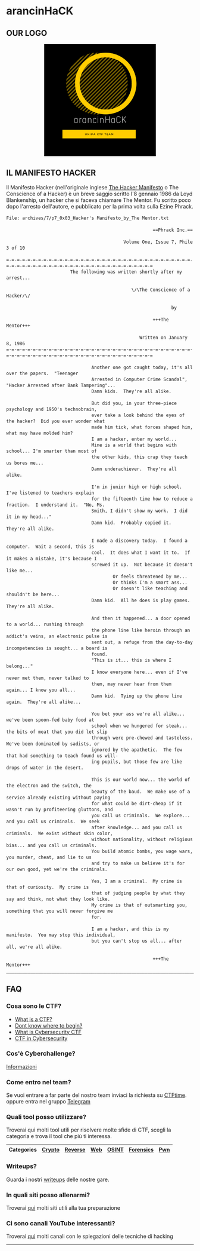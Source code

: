 # arancinHaCK

## OUR LOGO

<p align="center"> 
 <img src="https://github.com/fralabi/images/blob/main/ScimmiApparel(2).png" height="300" width="300"  style="align:center">
</p>
 
## IL MANIFESTO HACKER
Il Manifesto Hacker (nell'originale inglese [The Hacker Manifesto](https://en.wikipedia.org/wiki/Hacker_Manifesto) o The Conscience of a Hacker) è un breve saggio scritto l'8 gennaio 1986 da Loyd Blankenship, un hacker che si faceva chiamare The Mentor. Fu scritto poco dopo l'arresto dell'autore, e pubblicato per la prima volta sulla Ezine Phrack.

```
File: archives/7/p7_0x03_Hacker's Manifesto_by_The Mentor.txt

                                                       ==Phrack Inc.==

                                            Volume One, Issue 7, Phile 3 of 10

=-=-=-=-=-=-=-=-=-=-=-=-=-=-=-=-=-=-=-=-=-=-=-=-=-=-=-=-=-=-=-=-=-=-=-=-=-=-=-=-=-=-=-=-=-=-=-=-=-=-=-=-=-=-=-=-=-=-=-=-=-=-=
                        The following was written shortly after my arrest...

                                               \/\The Conscience of a Hacker/\/

                                                              by

                                                       +++The Mentor+++

                                                  Written on January 8, 1986
=-=-=-=-=-=-=-=-=-=-=-=-=-=-=-=-=-=-=-=-=-=-=-=-=-=-=-=-=-=-=-=-=-=-=-=-=-=-=-=-=-=-=-=-=-=-=-=-=-=-=-=-=-=-=-=-=-=-=-=-=-=-=

                                Another one got caught today, it's all over the papers.  "Teenager
                                Arrested in Computer Crime Scandal", "Hacker Arrested after Bank Tampering"...
                                Damn kids.  They're all alike.

                                But did you, in your three-piece psychology and 1950's technobrain,
                                ever take a look behind the eyes of the hacker?  Did you ever wonder what
                                made him tick, what forces shaped him, what may have molded him?
                                I am a hacker, enter my world...
                                Mine is a world that begins with school... I'm smarter than most of
                                the other kids, this crap they teach us bores me...
                                Damn underachiever.  They're all alike.

                                I'm in junior high or high school.  I've listened to teachers explain
                                for the fifteenth time how to reduce a fraction.  I understand it.  "No, Ms.
                                Smith, I didn't show my work.  I did it in my head..."
                                Damn kid.  Probably copied it.  They're all alike.

                                I made a discovery today.  I found a computer.  Wait a second, this is
                                cool.  It does what I want it to.  If it makes a mistake, it's because I
                                screwed it up.  Not because it doesn't like me...
                                        Or feels threatened by me...
                                        Or thinks I'm a smart ass...
                                        Or doesn't like teaching and shouldn't be here...
                                Damn kid.  All he does is play games.  They're all alike.

                                And then it happened... a door opened to a world... rushing through
                                the phone line like heroin through an addict's veins, an electronic pulse is
                                sent out, a refuge from the day-to-day incompetencies is sought... a board is
                                found.
                                "This is it... this is where I belong..."
                                I know everyone here... even if I've never met them, never talked to
                                them, may never hear from them again... I know you all...
                                Damn kid.  Tying up the phone line again.  They're all alike...

                                You bet your ass we're all alike... we've been spoon-fed baby food at
                                school when we hungered for steak... the bits of meat that you did let slip
                                through were pre-chewed and tasteless.  We've been dominated by sadists, or
                                ignored by the apathetic.  The few that had something to teach found us will-
                                ing pupils, but those few are like drops of water in the desert.

                                This is our world now... the world of the electron and the switch, the
                                beauty of the baud.  We make use of a service already existing without paying
                                for what could be dirt-cheap if it wasn't run by profiteering gluttons, and
                                you call us criminals.  We explore... and you call us criminals.  We seek
                                after knowledge... and you call us criminals.  We exist without skin color,
                                without nationality, without religious bias... and you call us criminals.
                                You build atomic bombs, you wage wars, you murder, cheat, and lie to us
                                and try to make us believe it's for our own good, yet we're the criminals.

                                Yes, I am a criminal.  My crime is that of curiosity.  My crime is
                                that of judging people by what they say and think, not what they look like.
                                My crime is that of outsmarting you, something that you will never forgive me
                                for.

                                I am a hacker, and this is my manifesto.  You may stop this individual,
                                but you can't stop us all... after all, we're all alike.

                                                       +++The Mentor+++
_____________________________________________________________________________________________________________________________
```

## FAQ
### Cosa sono le CTF?
- [What is a CTF?](https://youtu.be/8ev9ZX9J45A)
- [Dont know where to begin?](https://csea-iitb.github.io/IITBreachers-wiki/2020/08/01/welcome.html)
- [What is Cybersecurity CTF ](https://startacybercareer.com/what-is-a-cybersecurity-capture-the-flag/)
- [CTF in Cybersecurity](https://www.meusec.com/ctf/capture-the-flags-in-cybersecurity/)

### Cos'è Cyberchallenge?
[Informazioni](https://github.com/fralabi/arancinHaCK-CTF/tree/main/Cyberchallenge)

### Come entro nel team?
Se vuoi entrare a far parte del nostro team inviaci la richiesta su [CTFtime](https://ctftime.org/team/170133).
oppure entra nel gruppo [Telegram](https://t.me/+lBiZDj-YWFBhMTE0)

### Quali tool posso utilizzare? 
Troverai qui molti tool utili per risolvere molte sfide di CTF, scegli la categoria e trova il tool che più ti interessa.

Categories | [Crypto](https://github.com/fralabi/v1770r14n1-CTF/tree/main/Crypto) | [Reverse](https://github.com/fralabi/v1770r14n1-CTF/tree/main/Reverse) | [Web](https://github.com/fralabi/v1770r14n1-CTF/tree/main/Web) | [OSINT](https://github.com/fralabi/v1770r14n1-CTF/tree/main/OSINT) | [Forensics](https://github.com/fralabi/v1770r14n1-CTF/tree/main/Forensics) | [Pwn](https://github.com/fralabi/arancinHaCK-CTF/tree/main/Pwn)<br>
--- | --- | --- | --- | --- | --- | --- |


### Writeups?
Guarda i nostri [writeups](https://github.com/fralabi/v1770r14n1-CTF/tree/main/Writeups) delle nostre gare.

### In quali siti posso allenarmi?

Troverai [qui](https://github.com/fralabi/v1770r14n1-CTF/tree/main/Sites) molti siti utili alla tua preparazione

### Ci sono canali YouTube interessanti?

Troverai [qui](https://github.com/fralabi/v1770r14n1-CTF/tree/main/YouTube) molti canali con le spiegazioni delle tecniche di hacking

______________________________________________________________________________________________________________________________________________________________

